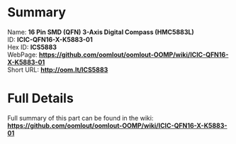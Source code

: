 
Summary
=================
  
Name: __16 Pin SMD (QFN) 3-Axis Digital Compass (HMC5883L)__    
ID: __ICIC-QFN16-X-K5883-01__   
Hex ID: __ICS5883__   
WebPage: __https://github.com/oomlout/oomlout-OOMP/wiki/ICIC-QFN16-X-K5883-01__   
Short URL: __http://oom.lt/ICS5883__   

Full Details
==========================
Full summary of this part can be found in the wiki:   
__https://github.com/oomlout/oomlout-OOMP/wiki/ICIC-QFN16-X-K5883-01__    

